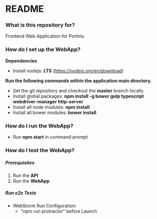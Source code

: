 # README #

### What is this repository for? ###

Frontend Web Application for Portnis.

### How do I set up the WebApp? ###

**Dependencies**
* Install nodejs: **LTS** (https://nodejs.org/en/download)

**Run the following commands within the application main directory.**

* Set the git repository and checkout the **master** branch locally
* Install global packages: **npm install -g bower gulp typescript webdriver-manager http-server**
* Install all node modules: **npm install**
* Install all bower modules: **bower install**


### How do I run the WebApp? ###

* Run  **npm start** in command prompt


### How do I test the WebApp? ###

##### Prerequisites #####
1. Run the **API**
2. Run the **WebApp**

##### Run e2e Tests #####

* WebStorm Run Configuration:
  * "npm run protractor" before Launch
  